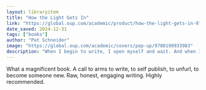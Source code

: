 ```yaml
---
layout: libraryitem
title: "How the Light Gets In"
link: "https://global.oup.com/academic/product/how-the-light-gets-in-9780199933983"
date_saved: 2024-12-31
tags: ["books"]
author: "Pat Schneider"
image: "https://global.oup.com/academic/covers/pop-up/9780199933983"
description: "When I begin to write, I open myself and wait. And when I turn toward an inner spiritual awareness, I open myself and wait. With that insight, Pat Schneider invites readers to contemplate their lives and deepest questions through writing."
---
```


What a magnificent book. A call to arms to write, to self publish, to unfurl, to become someone new. Raw, honest, engaging writing. Highly recommended.